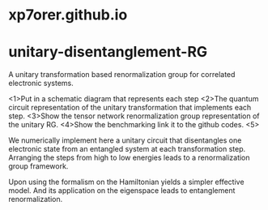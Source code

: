 # xp7orer.github.io

# unitary-disentanglement-RG
A unitary transformation based renormalization group for correlated electronic systems.

<1>Put in a schematic diagram that represents each step
<2>The quantum circuit representation of the unitary transformation that implements each step.
<3>Show the tensor network renormalization group representation of the unitary RG.
<4>Show the benchmarking link it to the github codes.
<5>







We numerically implement here a unitary circuit that disentangles one electronic state from an entangled system at each transformation step. Arranging the steps from high to low energies leads to a renormalization group framework.

Upon using the formalism on the Hamiltonian yields a simpler effective model. And its application on the eigenspace leads to entanglement renormalization.
